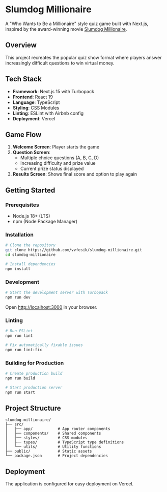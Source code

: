 # Slumdog Millionaire

A "Who Wants to Be a Millionaire" style quiz game built with Next.js, inspired by the award-winning movie [Slumdog Millionaire](https://www.imdb.com/title/tt1010048/).

## Overview

This project recreates the popular quiz show format where players answer increasingly difficult questions to win virtual money.

## Tech Stack

- **Framework**: Next.js 15 with Turbopack
- **Frontend**: React 19
- **Language**: TypeScript
- **Styling**: CSS Modules
- **Linting**: ESLint with Airbnb config
- **Deployment**: Vercel

## Game Flow

1. **Welcome Screen**: Player starts the game
2. **Question Screen**: 
   - Multiple choice questions (A, B, C, D)
   - Increasing difficulty and prize value
   - Current prize status displayed
3. **Results Screen**: Shows final score and option to play again

## Getting Started

### Prerequisites

- Node.js 18+ (LTS)
- npm (Node Package Manager)

### Installation

```bash
# Clone the repository
git clone https://github.com/vvfesik/slumdog-millionaire.git
cd slumdog-millionaire

# Install dependencies
npm install
```

### Development

```bash
# Start the development server with Turbopack
npm run dev
```

Open [http://localhost:3000](http://localhost:3000) in your browser.

### Linting

```bash
# Run ESLint
npm run lint

# Fix automatically fixable issues
npm run lint:fix
```

### Building for Production

```bash
# Create production build
npm run build

# Start production server
npm run start
```

## Project Structure

```
slumdog-millionaire/
├── src/
│   ├── app/           # App router components
│   ├── components/    # Shared components
│   ├── styles/        # CSS modules
│   ├── types/         # TypeScript type definitions
│   └── utils/         # Utility functions
├── public/            # Static assets
└── package.json       # Project dependencies
```

## Deployment

The application is configured for easy deployment on Vercel.
